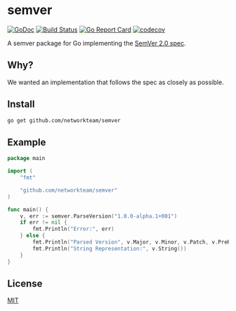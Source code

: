 # semver

[![GoDoc](https://godoc.org/github.com/networkteam/seemver?status.svg)](https://godoc.org/github.com/networkteam/seemver)
[![Build Status](https://github.com/networkteam/seemver/workflows/Go/badge.svg)](https://github.com/networkteam/seemver/actions?workflow=run%20tests)
[![Go Report Card](https://goreportcard.com/badge/github.com/networkteam/seemver)](https://goreportcard.com/report/github.com/networkteam/seemver)
[![codecov](https://codecov.io/gh/networkteam/seemver/branch/main/graph/badge.svg?token=S8X8TMLQ9O)](https://codecov.io/gh/networkteam/seemver)

A semver package for Go implementing the [SemVer 2.0 spec](https://semver.org/).

## Why?

We wanted an implementation that follows the spec as closely as possible.

## Install

```bash
go get github.com/networkteam/semver
```

## Example

```go
package main

import (
	"fmt"

	"github.com/networkteam/semver"
)

func main() {
	v, err := semver.ParseVersion("1.0.0-alpha.1+001")
	if err != nil {
		fmt.Println("Error:", err)
	} else {
		fmt.Println("Parsed Version", v.Major, v.Minor, v.Patch, v.PreRelease, v.Build)
		fmt.Println("String Representation:", v.String())
	}
}
```

## License

[MIT](./LICENSE)